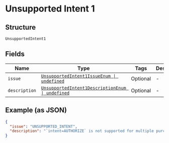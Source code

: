 
# Unsupported Intent 1

## Structure

`UnsupportedIntent1`

## Fields

| Name | Type | Tags | Description |
|  --- | --- | --- | --- |
| `issue` | [`UnsupportedIntent1IssueEnum \| undefined`](../../doc/models/unsupported-intent-1-issue-enum.md) | Optional | - |
| `description` | [`UnsupportedIntent1DescriptionEnum \| undefined`](../../doc/models/unsupported-intent-1-description-enum.md) | Optional | - |

## Example (as JSON)

```json
{
  "issue": "UNSUPPORTED_INTENT",
  "description": "`intent=AUTHORIZE` is not supported for multiple purchase units. Only `intent=CAPTURE` is supported."
}
```


